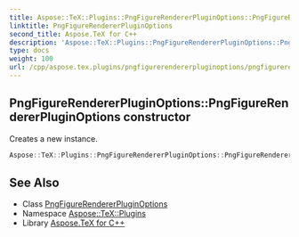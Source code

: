 ```yaml
---
title: Aspose::TeX::Plugins::PngFigureRendererPluginOptions::PngFigureRendererPluginOptions constructor
linktitle: PngFigureRendererPluginOptions
second_title: Aspose.TeX for C++
description: 'Aspose::TeX::Plugins::PngFigureRendererPluginOptions::PngFigureRendererPluginOptions constructor. Creates a new instance in C++.'
type: docs
weight: 100
url: /cpp/aspose.tex.plugins/pngfigurerendererpluginoptions/pngfigurerendererpluginoptions/
---
```

## PngFigureRendererPluginOptions::PngFigureRendererPluginOptions constructor


Creates a new instance.

```cpp
Aspose::TeX::Plugins::PngFigureRendererPluginOptions::PngFigureRendererPluginOptions()
```

## See Also

* Class [PngFigureRendererPluginOptions](../)
* Namespace [Aspose::TeX::Plugins](../../)
* Library [Aspose.TeX for C++](../../../)
